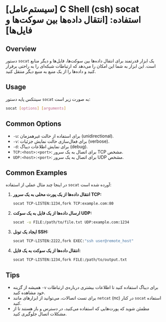# [سیستم‌عامل] C Shell (csh) socat استفاده: [انتقال داده‌ها بین سوکت‌ها و فایل‌ها]

## Overview
دستور `socat` یک ابزار قدرتمند برای انتقال داده‌ها بین سوکت‌ها، فایل‌ها و دیگر منابع است. این ابزار به شما این امکان را می‌دهد که ارتباطات شبکه‌ای را به راحتی برقرار کنید و داده‌ها را از یک منبع به منبع دیگر منتقل کنید.

## Usage
سینتکس پایه دستور `socat` به صورت زیر است:

```bash
socat [options] [arguments]
```

## Common Options
- `-u`: برای استفاده از حالت غیرهمزمان (unidirectional).
- `-v`: برای فعال‌سازی حالت نمایش جزئیات (verbose).
- `-d`: برای نمایش اطلاعات دیباگ (debug).
- `TCP:<host>:<port>`: برای اتصال به یک سرور TCP مشخص.
- `UDP:<host>:<port>`: برای اتصال به یک سرور UDP مشخص.

## Common Examples
در اینجا چند مثال عملی از استفاده `socat` آورده شده است:

1. **انتقال داده‌ها از یک پورت محلی به یک سرور TCP:**
   ```bash
   socat TCP-LISTEN:1234,fork TCP:example.com:80
   ```

2. **ارسال داده‌ها از یک فایل به یک سوکت UDP:**
   ```bash
   socat -u FILE:/path/to/file.txt UDP:example.com:1234
   ```

3. **ایجاد یک تونل SSH:**
   ```bash
   socat TCP-LISTEN:2222,fork EXEC:"ssh user@remote_host"
   ```

4. **انتقال داده‌ها از یک سوکت به یک فایل:**
   ```bash
   socat TCP-LISTEN:1234,fork FILE:/path/to/output.txt
   ```

## Tips
- همیشه از گزینه `-v` برای دیباگ استفاده کنید تا اطلاعات بیشتری درباره‌ی ارتباطات خود مشاهده کنید.
- برای تست اتصالات، می‌توانید از ابزارهای مانند `netcat` (nc) در کنار `socat` استفاده کنید.
- مطمئن شوید که پورت‌هایی که استفاده می‌کنید، در دسترس و باز هستند تا از مشکلات اتصال جلوگیری کنید.